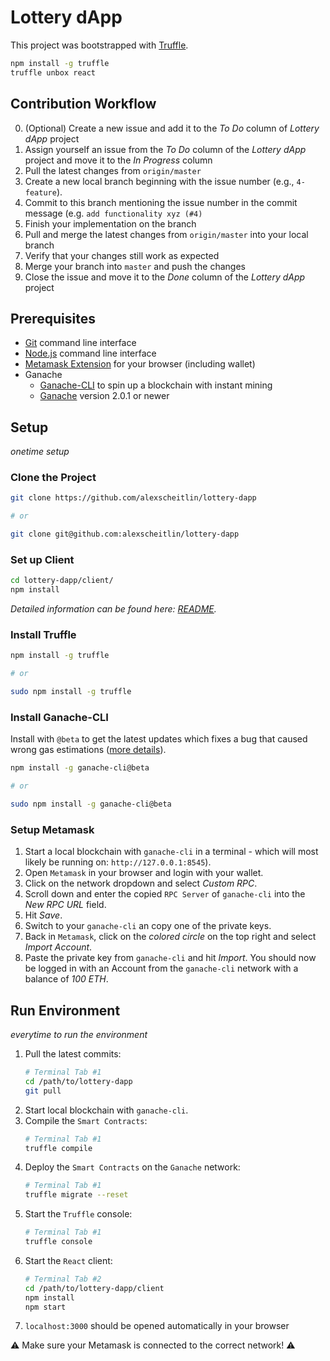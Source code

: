 # Lottery dApp

This project was bootstrapped with [Truffle]([https://github.com/facebook/create-react-app](https://github.com/trufflesuite/truffle/)).

```bash
npm install -g truffle
truffle unbox react
```

## Contribution Workflow

0. (Optional) Create a new issue and add it to the _To Do_ column of _Lottery dApp_ project
1. Assign yourself an issue from the _To Do_ column of the _Lottery dApp_ project and move it to the _In Progress_ column
2. Pull the latest changes from `origin/master`
3. Create a new local branch beginning with the issue number (e.g., `4-feature`).
4. Commit to this branch mentioning the issue number in the commit message (e.g. `add functionality xyz (#4)`
5. Finish your implementation on the branch
6. Pull and merge the latest changes from `origin/master` into your local branch
7. Verify that your changes still work as expected
8. Merge your branch into `master` and push the changes
9. Close the issue and move it to the _Done_ column of the _Lottery dApp_ project

## Prerequisites

- [Git](https://git-scm.com/) command line interface
- [Node.js](https://nodejs.org/) command line interface
- [Metamask Extension](https://metamask.io/) for your browser (including wallet)
- Ganache
    - [Ganache-CLI](https://github.com/trufflesuite/ganache-cli) to spin up a blockchain with instant mining
    - [Ganache](https://truffleframework.com/ganache) version 2.0.1 or newer

## Setup

_onetime setup_

### Clone the Project

```bash
git clone https://github.com/alexscheitlin/lottery-dapp

# or

git clone git@github.com:alexscheitlin/lottery-dapp
```

### Set up Client

```bash
cd lottery-dapp/client/
npm install
```
_Detailed information can be found here: [README](./client/README.md)._

### Install Truffle

```bash
npm install -g truffle

# or

sudo npm install -g truffle
```

### Install Ganache-CLI
Install with `@beta` to get the latest updates which fixes a bug that caused wrong gas estimations ([more details](https://github.com/trufflesuite/ganache-cli/releases/tag/v6.4.2-beta.0)).

```bash
npm install -g ganache-cli@beta

# or

sudo npm install -g ganache-cli@beta
```

### Setup Metamask

1. Start a local blockchain with `ganache-cli` in a terminal - which will most likely be running on: `http://127.0.0.1:8545`).
2. Open `Metamask` in your browser and login with your wallet.
3. Click on the network dropdown and select _Custom RPC_.
4. Scroll down and enter the copied `RPC Server` of `ganache-cli` into the _New RPC URL_ field.
5. Hit _Save_.
6. Switch to your `ganache-cli` an copy one of the private keys.
7. Back in `Metamask`, click on the _colored circle_ on the top right and select _Import Account_.
8. Paste the private key from `ganache-cli` and hit _Import_. You should now be logged in with an Account from the `ganache-cli` network with a balance of _100 ETH_.

## Run Environment

_everytime to run the environment_

1. Pull the latest commits:
   ```bash
   # Terminal Tab #1
   cd /path/to/lottery-dapp
   git pull
   ```
2. Start local blockchain with `ganache-cli`.
3. Compile the `Smart Contracts`:
   ```bash
   # Terminal Tab #1
   truffle compile
   ```
4. Deploy the `Smart Contracts` on the `Ganache` network:
   ```bash
   # Terminal Tab #1
   truffle migrate --reset
   ```
4. Start the `Truffle` console:
   ```bash
   # Terminal Tab #1
   truffle console
   ```
5. Start the `React` client:
   ```bash
   # Terminal Tab #2
   cd /path/to/lottery-dapp/client
   npm install
   npm start
   ```
6. `localhost:3000` should be opened automatically in your browser

:warning: Make sure your Metamask is connected to the correct network! :warning:
